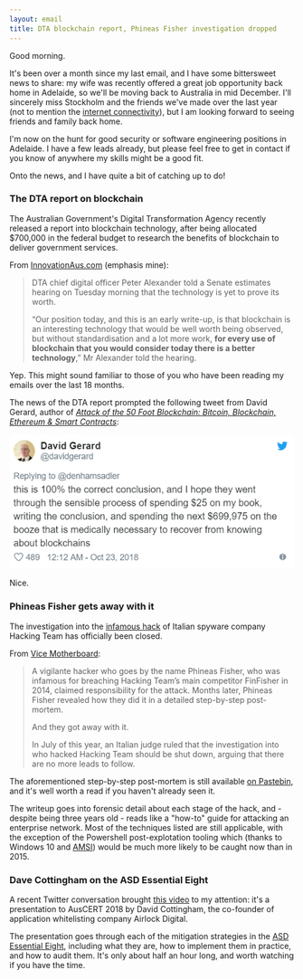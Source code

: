 ```yaml
---
layout: email
title: DTA blockchain report, Phineas Fisher investigation dropped
---
```


Good morning.

It's been over a month since my last email, and I have some bittersweet news to share: my wife was recently offered a great job opportunity back home in Adelaide, so we'll be moving back to Australia in mid December. I'll sincerely miss Stockholm and the friends we've made over the last year (not to mention the <a href="/images/stockholm-broadband.png" target="_blank">internet connectivity</a>), but I am looking forward to seeing friends and family back home. 

I'm now on the hunt for good security or software engineering positions in Adelaide. I have a few leads already, but please feel free to get in contact if you know of anywhere my skills might be a good fit.

Onto the news, and I have quite a bit of catching up to do!

### The DTA report on blockchain

The Australian Government's Digital Transformation Agency recently released a report into blockchain technology, after being allocated $700,000 in the federal budget to research the benefits of blockchain to deliver government services.

From [InnovationAus.com](https://www.innovationaus.com/2018/10/DTA-goes-cold-on-blockchain) (emphasis mine):

>DTA chief digital officer Peter Alexander told a Senate estimates hearing on Tuesday morning that the technology is yet to prove its worth.
>
>“Our position today, and this is an early write-up, is that blockchain is an interesting technology that would be well worth being observed, but without standardisation and a lot more work, **for every use of blockchain that you would consider today there is a better technology**,” Mr Alexander told the hearing.

Yep. This might sound familiar to those of you who have been reading my emails over the last 18 months.

The news of the DTA report prompted the following tweet from David Gerard, author of [*Attack of the 50 Foot Blockchain: Bitcoin, Blockchain, Ethereum & Smart Contracts*](https://read.amazon.com/kp/kshare?asin=B073CPP581&id=i4gu5GpfQa6ogjTupqEGcA&reshareId=AQS20S8SX9F33BHVX4VF&reshareChannel=system):

<a href="https://twitter.com/davidgerard/status/1054510812059066373"><img src="/images/gerard-blockchain.png" alt="Tweet by David Gerard" class="tweet"/></a>

Nice.

### Phineas Fisher gets away with it

The investigation into the [infamous hack](https://motherboard.vice.com/en_us/article/gvye3m/spy-tech-company-hacking-team-gets-hacked) of Italian spyware company Hacking Team has officially been closed.

From [Vice Motherboard](https://motherboard.vice.com/en_us/article/3k9zzk/hacking-team-hacker-phineas-fisher-has-gotten-away-with-it):

>A vigilante hacker who goes by the name Phineas Fisher, who was infamous for breaching Hacking Team’s main competitor FinFisher in 2014, claimed responsibility for the attack. Months later, Phineas Fisher revealed how they did it in a detailed step-by-step post-mortem.
>
>And they got away with it.
>
>In July of this year, an Italian judge ruled that the investigation into who hacked Hacking Team should be shut down, arguing that there are no more leads to follow.

The aforementioned step-by-step post-mortem is still available [on Pastebin](http://pastebin.com/raw/0SNSvyjJ), and it's well worth a read if you haven't already seen it. 

The writeup goes into forensic detail about each stage of the hack, and - despite being three years old - reads like a "how-to" guide for attacking an enterprise network. Most of the techniques listed are still applicable, with the exception of the Powershell post-explotation tooling which (thanks to Windows 10 and [AMSI](https://markeldo.com/Email-update-WireGuard-complexity-security-education-and-C-sharp-for-post-exploitation/)) would be much more likely to be caught now than in 2015.

### Dave Cottingham on the ASD Essential Eight

A recent Twitter conversation brought [this video](https://www.youtube.com/watch?v=E32_RqgoxPs) to my attention: it's a presentation to AusCERT 2018 by David Cottingham, the co-founder of application whitelisting company Airlock Digital.

The presentation goes through each of the mitigation strategies in the [ASD Essential Eight](https://acsc.gov.au/publications/protect/essential-eight-explained.htm), including what they are, how to implement them in practice, and how to audit them. It's only about half an hour long, and worth watching if you have the time.